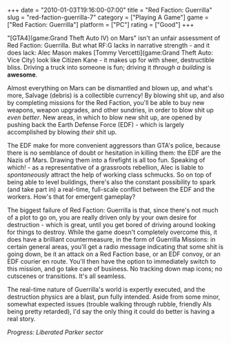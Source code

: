 +++
date = "2010-01-03T19:16:00-07:00"
title = "Red Faction: Guerrilla"
slug = "red-faction-guerrilla-7"
category = ["Playing A Game"]
game = ["Red Faction: Guerrilla"]
platform = ["PC"]
rating = ["Good"]
+++

"[GTA4](game:Grand Theft Auto IV) on Mars" isn't an unfair assessment of Red Faction: Guerrilla.  But what RF:G lacks in narrative strength - and it does lack: Alec Mason makes [Tommy Vercetti](game:Grand Theft Auto: Vice City) look like Citizen Kane - it makes up for with sheer, destructible bliss.  Driving a truck into someone is fun; driving it <i>through a building</i> is <b>awesome</b>.

Almost everything on Mars can be dismantled and blown up, and what's more, Salvage (debris) is a collectible currency!  By blowing shit up, and also by completing missions for the Red Faction, you'll be able to buy new weapons, weapon upgrades, and other sundries, in order to blow shit up <i>even better</i>.  New areas, in which to blow new shit up, are opened by pushing back the Earth Defense Force (EDF) - which is largely accomplished by blowing <i>their</i> shit up.

The EDF make for more convenient aggressors than GTA's police, because there is no semblance of doubt or hesitation in killing them: the EDF are the Nazis of Mars.  Drawing them into a firefight is all too fun.  Speaking of which! - as a representative of a grassroots rebellion, Alec is liable to <i>spontaneously</i> attract the help of working class schmucks.  So on top of being able to level buildings, there's also the constant possibility to spark (and take part in) a real-time, full-scale conflict between the EDF and the workers.  How's that for emergent gameplay?

The biggest failure of Red Faction: Guerrilla is that, since there's not much of a plot to go on, you are really driven only by your own desire for destruction - which is great, until you get bored of driving around looking for things to destroy.  While the game doesn't completely overcome this, it does have a brilliant countermeasure, in the form of Guerrilla Missions: in certain general areas, you'll get a radio message indicating that some shit is going down, be it an attack on a Red Faction base, or an EDF convoy, or an EDF courier en route.  You'll then have the option to immediately switch to this mission, and go take care of business.  No tracking down map icons; no cutscenes or transitions.  It's all seamless.

The real-time nature of Guerrilla's world is expertly executed, and the destruction physics are a blast, pun fully intended.  Aside from some minor, somewhat expected issues (trouble walking through rubble, friendly AIs being pretty retarded), I'd say the only thing it could do better is having a real story.

<i>Progress: Liberated Parker sector</i>
